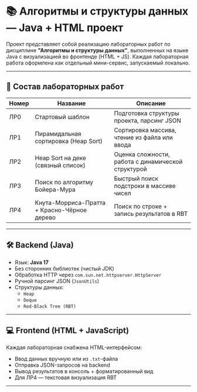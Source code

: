 # 📚 Алгоритмы и структуры данных — Java + HTML проект

Проект представляет собой реализацию лабораторных работ по дисциплине **"Алгоритмы и структуры данных"**, выполненных на языке Java с визуализацией во фронтенде (HTML + JS). Каждая лабораторная работа оформлена как отдельный мини-сервис, запускаемый локально.

---

## 🧩 Состав лабораторных работ

| Номер | Название | Описание |
|-------|----------|----------|
| ЛР0  | Стартовый шаблон | Подготовка структуры проекта, парсинг JSON |
| ЛР1  | Пирамидальная сортировка (Heap Sort) | Сортировка массива, чтение из файла или ввода |
| ЛР2  | Heap Sort на деке (связный список) | Оценка сложности, работа с динамической структурой |
| ЛР3  | Поиск по алгоритму Бойера-Мура | Быстрый поиск подстроки в массиве чисел |
| ЛР4  | Кнута-Морриса-Пратта + Красно-Чёрное дерево | Поиск по строке + запись результатов в RBT |

---

## 🛠 Backend (Java)

- Язык: **Java 17**
- Без сторонних библиотек (чистый JDK)
- Обработка HTTP через `com.sun.net.httpserver.HttpServer`
- Ручной парсинг JSON (`JsonUtils`)
- Структуры данных:
  - `Heap`
  - `Deque`
  - `Red-Black Tree (RBT)`

---

## 💻 Frontend (HTML + JavaScript)

Каждая лабораторная снабжена HTML-интерфейсом:

- Ввод данных вручную или из `.txt`-файла
- Отправка JSON-запросов на backend
- Вывод результатов в консоль + форматированный вид
- Для ЛР4 — текстовая визуализация RBT

---



